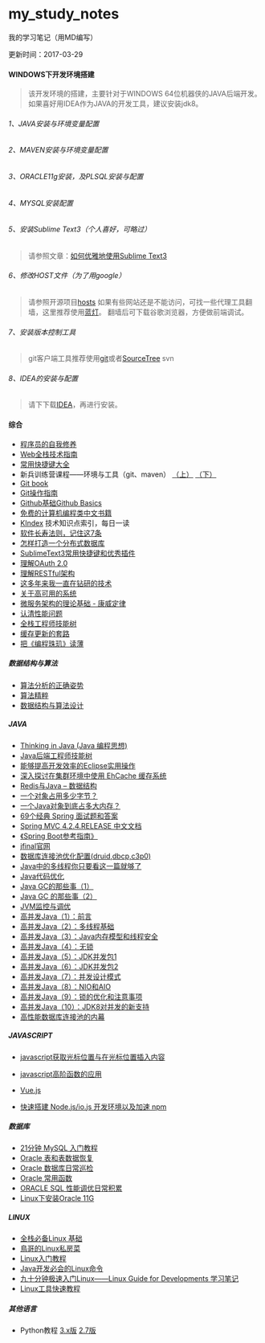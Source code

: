 # my_study_notes
我的学习笔记（用MD编写）

更新时间：2017-03-29

#### WINDOWS下开发环境搭建

>该开发环境的搭建，主要针对于WINDOWS 64位机器侠的JAVA后端开发。
>如果喜好用IDEA作为JAVA的开发工具，建议安装jdk8。

###### 1、JAVA安装与环境变量配置

>

###### 2、MAVEN安装与环境变量配置

>

###### 3、ORACLE11g安装，及PLSQL安装与配置

>

###### 4、MYSQL安装配置

>

###### 5、安装Sublime Text3（个人喜好，可略过）

>请参照文章：[如何优雅地使用Sublime Text3](http://jeffjade.com/2015/12/15/2015-04-17-toss-sublime-text/)

###### 6、修改HOST文件（为了用google）

>请参照开源项目[hosts](https://github.com/racaljk/hosts)
>如果有些网站还是不能访问，可找一些代理工具翻墙，这里推荐使用[蓝灯](https://github.com/getlantern/lantern)。
>翻墙后可下载谷歌浏览器，方便做前端调试。

###### 7、安装版本控制工具

>git客户端工具推荐使用[git](https://git-scm.com/download/win)或者[SourceTree](https://www.sourcetreeapp.com/)
>svn

###### 8、IDEA的安装与配置

>请下下载[IDEA](https://www.jetbrains.com/idea/download/download-thanks.html)，再进行安装。
>



#### 综合

* [程序员的自我修养](https://leohxj.gitbooks.io/a-programmer-prepares/content/)
* [Web全栈技术指南](https://coin8086.gitbooks.io/getfullstack/content/)
* [常用快捷键大全](http://www.cnblogs.com/best/p/5818597.html)
* 新兵训练营课程——环境与工具（git、maven） [（上）](http://weibo.com/p/1001643874239169320051)
	[（下）](http://weibo.com/p/1001643874240234698089)
* [Git book](https://git-scm.com/book/zh/v2)
* [Git操作指南](http://www.rowkey.me/blog/2016/01/10/git-usage/)
* [Github基础Github Basics](https://github.com/xirong/my-git/blob/master/how-to-use-github.md)
* [免费的计算机编程类中文书籍](https://github.com/justjavac/free-programming-books-zh_CN)
* [KIndex](https://github.com/Martin404/KIndex) 技术知识点索引，每日一读
* [软件长寿法则，记住这7条](http://begeek.cn/post/5012.html)
* [怎样打造一个分布式数据库](http://www.infoq.com/cn/articles/how-to-build-a-distributed-database)
* [SublimeText3常用快捷键和优秀插件](http://www.jianshu.com/p/1f582b42335a)
* [理解OAuth 2.0](http://www.ruanyifeng.com/blog/2014/05/oauth_2_0.html)
* [理解RESTful架构](http://www.ruanyifeng.com/blog/2011/09/restful)
* [这多年来我一直在钻研的技术](http://coolshell.cn/articles/17446.html)
* [关于高可用的系统](http://coolshell.cn/articles/17459.html?f=tt)
* [微服务架构的理论基础 - 康威定律](https://yq.aliyun.com/articles/8611?f=tt)
* [认清性能问题](http://mp.weixin.qq.com/s?__biz=MzAxMTEyOTQ5OQ==&mid=2650610655&idx=1&sn=4f38ef56ff57054ab9745b0725351159#rd)
* [全栈工程师技能树](https://github.com/geekcompany/full-stack-tree)
* [缓存更新的套路](http://coolshell.cn/articles/17416.html)
* [把《编程珠玑》读薄](http://www.hawstein.com/posts/make-thiner-programming-pearls.html)




##### 数据结构与算法

* [算法分析的正确姿势](http://www.cnblogs.com/absfree/p/5464779.html)
* [算法精粹](https://www.gitbook.com/book/soulmachine/algorithm-essentials/details)
* [数据结构与算法设计](https://suanfa.herokuapp.com/0preface/)




##### JAVA

* [Thinking in Java (Java 编程思想)](https://www.gitbook.com/book/quanke/think-in-java/details)
* [Java后端工程师技能树](http://www.rowkey.me/blog/2016/06/17/java-skill-tree/)
* [能够提高开发效率的Eclipse实用操作](http://blog.jobbole.com/103503/)
* [深入探讨在集群环境中使用 EhCache 缓存系统](http://www.ibm.com/developerworks/cn/java/j-lo-ehcache/)
* [Redis与Java – 数据结构](http://www.importnew.com/21028.html)
* [一个对象占用多少字节？](http://yueyemaitian.iteye.com/blog/2033046)
* [一个Java对象到底占多大内存？](http://mp.weixin.qq.com/s?__biz=MzA4NDc2MDQ1Nw==&mid=2650237919&idx=1&sn=a91f281e2dd2d27d6e15292002e3c5a5&scene=0#wechat_redirect)
* [69个经典 Spring 面试题和答案](http://www.codeceo.com/article/69-spring-interview-questions.html)
* [Spring MVC 4.2.4.RELEASE 中文文档](https://linesh.gitbooks.io/spring-mvc-documentation-linesh-translation/content/)
* [《Spring Boot参考指南》](https://www.gitbook.com/book/qbgbook/spring-boot-reference-guide-zh/details)
* [jfinal官网](http://www.jfinal.com/)
* [数据库连接池优化配置(druid,dbcp,c3p0)](http://blog.csdn.net/hetaohappy/article/details/51861015)
* [Java中的多线程你只要看这一篇就够了](http://www.importnew.com/21089.html)
* [Java代码优化](http://www.importnew.com/21224.html)
* [Java GC的那些事（1）](http://blog.jobbole.com/105044/)
* [Java GC 的那些事（2）](http://blog.jobbole.com/105119/)
* [JVM监控与调优](http://www.importnew.com/21441.html)
* [高并发Java（1）：前言](http://www.importnew.com/21229.html)
* [高并发Java（2）：多线程基础](http://www.importnew.com/21239.html)
* [高并发Java（3）：Java内存模型和线程安全](http://www.importnew.com/21245.html)
* [高并发Java（4）：无锁](http://www.importnew.com/21282.html)
* [高并发Java（5）：JDK并发包1](http://www.importnew.com/21288.html)
* [高并发Java（6）：JDK并发包2](http://www.importnew.com/21303.html)
* [高并发Java（7）：并发设计模式](http://www.importnew.com/21312.html)
* [高并发Java（8）：NIO和AIO](http://www.importnew.com/21341.html)
* [高并发Java（9）：锁的优化和注意事项](http://www.importnew.com/21353.html)
* [高并发Java（10）：JDK8对并发的新支持](http://www.importnew.com/21358.html)
* [高性能数据库连接池的内幕](http://mp.weixin.qq.com/s?__biz=MzI3MzEzMDI1OQ==&mid=2651814835&idx=1&sn=cb775d3926ce39d12fa420a292c1f83d&scene=0#wechat_redirect)



##### JAVASCRIPT

* [javascript获取光标位置与在光标位置插入内容](http://www.cnblogs.com/johnvajicic/archive/2013/05/17/3084674.html)
* [javascript高阶函数的应用](http://web.jobbole.com/87806/)


* [Vue.js](http://cn.vuejs.org/guide/)
* [快速搭建 Node.js/io.js 开发环境以及加速 npm](http://fengmk2.com/blog/2014/03/node-env-and-faster-npm.html)



##### 数据库

* [21分钟 MySQL 入门教程](http://www.cnblogs.com/mr-wid/archive/2013/05/09/3068229.html)
* [Oracle 表和表数据恢复](http://www.cnblogs.com/java-class/p/5817217.html)
* [Oracle 数据库日常巡检](http://www.cnblogs.com/java-class/p/4979798.html)
* [Oracle 常用函数](http://www.cnblogs.com/java-class/p/5199145.html)
* [ORACLE SQL 性能调优日常积累](http://www.cnblogs.com/java-class/p/4555767.html)
* [Linux下安装Oracle 11G](oracle/linux_oracle_11g_install.md)



##### LINUX

* [全栈必备Linux 基础](http://blog.jobbole.com/106827/)
* [鳥哥的Linux私房菜](http://linux.vbird.org/)
* [Linux入门教程](http://www.92csz.com/study/linux/)
* [Java开发必会的Linux命令](http://www.importnew.com/17354.html)
* [九十分钟极速入门Linux——Linux Guide for Developments 学习笔记](http://mp.weixin.qq.com/s?__biz=MzAwNTMxMzg1MA==&mid=404510068&idx=2&sn=0fc406025644a60ae8a94f3ff0cba626&scene=23&srcid=0101ZDCyZGjWLS8ygofWkNSh#rd)
* [Linux工具快速教程](http://linuxtools-rst.readthedocs.io/zh_CN/latest/)


##### 其他语言

* Python教程
[3.x版](http://www.liaoxuefeng.com/wiki/0014316089557264a6b348958f449949df42a6d3a2e542c000)
[2.7版](http://www.liaoxuefeng.com/wiki/001374738125095c955c1e6d8bb493182103fac9270762a000)


